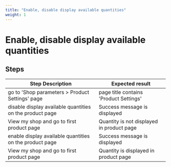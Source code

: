 ```yaml
---
title: "Enable, disable display available quantities"
weight: 1
---
```


# Enable, disable display available quantities
## Steps
| Step Description | Expected result |
| ----- | ----- |
| go to 'Shop parameters > Product Settings' page | page title contains 'Product Settings' |
| disable display available quantities on the product page | Success message is displayed |
| View my shop and go to first product page | Quantity is not displayed in product page |
| enable display available quantities on the product page | Success message is displayed |
| View my shop and go to first product page | Quantity is displayed in product page |

